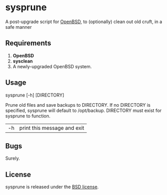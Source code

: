 # sysprune

A post-upgrade script for [OpenBSD](https://www.openbsd.org/), to
(optionally) clean out old cruft, in a safe manner

## Requirements

1. **OpenBSD**
2. **sysclean**
3. A newly-upgraded OpenBSD system.

## Usage

sysprune [-h] [DIRECTORY]

Prune old files and save backups to DIRECTORY. If no DIRECTORY is specified,
sysprune will default to /opt/backup. DIRECTORY must exist for sysprune to
function.

<table>
  <tr>
    <td>-h</td>
    <td>print this message and exit</td>
  </tr>
</table>

## Bugs

Surely.

## License

sysprune is released under the [BSD license](https://opensource.org/licenses/BSD-3-Clause).
